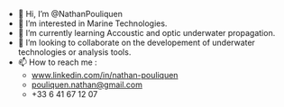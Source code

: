 - 👋 Hi, I’m @NathanPouliquen
- 👀 I’m interested in Marine Technologies.
- 🌱 I’m currently learning Accoustic and optic underwater propagation.
- 💞️ I’m looking to collaborate on the developement of underwater technologies or analysis tools.
- 📫 How to reach me :
  - www.linkedin.com/in/nathan-pouliquen
  - pouliquen.nathan@gmail.com
  - +33 6 41 67 12 07

<!---
NathanPouliquen/NathanPouliquen is a ✨ special ✨ repository because its `README.md` (this file) appears on your GitHub profile.
You can click the Preview link to take a look at your changes.
--->
